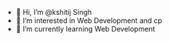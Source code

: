 - 👋 Hi, I’m @kshitij Singh
- 👀 I’m interested in Web Development and cp
- 🌱 I’m currently learning Web Development



